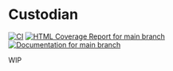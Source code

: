 # Custodian

[![CI](https://github.com/khonsulabs/custodian/actions/workflows/rust.yml/badge.svg)](https://github.com/khonsulabs/custodian/actions/workflows/rust.yml)
[![HTML Coverage Report for `main` branch](https://khonsulabs.github.io/custodian/coverage/badge.svg)](https://khonsulabs.github.io/custodian/coverage/)
[![Documentation for `main` branch](https://img.shields.io/badge/docs-main-informational)](https://khonsulabs.github.io/custodian/main/custodian_password/index.html)

WIP
